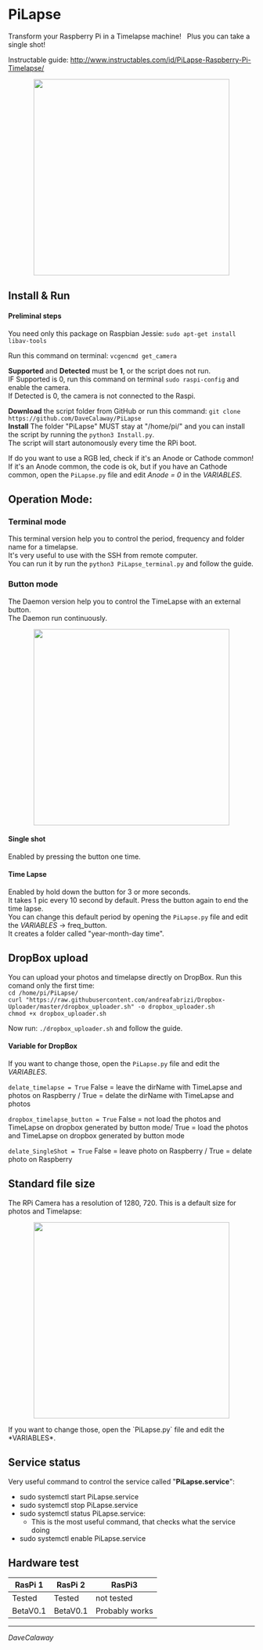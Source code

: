 # PiLapse
Transform your Raspberry Pi in a Timelapse machine!   
Plus you can take a single shot!  

Instructable guide: http://www.instructables.com/id/PiLapse-Raspberry-Pi-Timelapse/


<p align="center">
<img src="https://raw.githubusercontent.com/DaveCalaway/PiLapse/master/image/beta.jpg" width="400">
</p>

## Install & Run
#### Preliminal steps
You need only this package on Raspbian Jessie: `sudo apt-get install libav-tools`  

Run this command on terminal: `vcgencmd get_camera`  


**Supported** and **Detected** must be **1**, or the script does not run.   
IF Supported is 0, run this command on terminal `sudo raspi-config` and enable the camera.   
If Detected is 0, the camera is not connected to the Raspi.   

**Download** the script folder from GitHub or run this command: `git clone https://github.com/DaveCalaway/PiLapse`   
**Install** The folder "PiLapse" MUST stay at "/home/pi/" and you can install the script by running the `python3 Install.py`.  
The script will start autonomously every time the RPi boot.  

If do you want to use a RGB led, check if it's an Anode or Cathode common!  
If it's an Anode common, the code is ok, but if you have an Cathode common, open the `PiLapse.py` file and edit *Anode = 0* in the *VARIABLES*.  

## Operation Mode:
### Terminal mode
This terminal version help you to control the period, frequency and folder name for a timelapse.  
It's very useful to use with the SSH from remote computer.  
You can run it by run the `python3 PiLapse_terminal.py` and follow the guide.   


### Button mode
The Daemon version help you to control the TimeLapse with an external button.  
The Daemon run continuously.  
<p align="center">
<img src="https://raw.githubusercontent.com/DaveCalaway/PiLapse/master/image/schematic_bb.png" width="400">
</p>

#### Single shot
Enabled by pressing the button one time.  

#### Time Lapse
Enabled by hold down the button for 3 or more seconds.  
It takes 1 pic every 10 second by default. Press the button again to end the time lapse.  
You can change this default period by opening the `PiLapse.py` file and edit the *VARIABLES* -> freq_button.  
It creates a folder called "year-month-day time".


## DropBox upload
You can upload your photos and timelapse directly on DropBox. Run this comand only the first time:  
`cd /home/pi/PiLapse/`  
`curl "https://raw.githubusercontent.com/andreafabrizi/Dropbox-Uploader/master/dropbox_uploader.sh" -o dropbox_uploader.sh`  
`chmod +x dropbox_uploader.sh`  
 
Now run: `./dropbox_uploader.sh`  and follow the guide.

#### Variable for DropBox
If you want to change those, open the `PiLapse.py` file and edit the *VARIABLES*.  

`delate_timelapse = True` 
False = leave the dirName with TimeLapse and photos on Raspberry / True = delate the dirName with TimeLapse and photos

`dropbox_timelapse_button = True` 
False = not load the photos and TimeLapse on dropbox generated by button mode/ True = load the photos and TimeLapse on dropbox generated by button mode

`delate_SingleShot = True` 
False = leave photo on Raspberry / True = delate photo on Raspberry


## Standard file size
The RPi Camera has a resolution of 1280, 720. This is a default size for photos and Timelapse:  
<p align="center">
<img src="https://github.com/DaveCalaway/PiLapse/blob/master/image/output_dimension.png" width="400">  
</p>
If you want to change those, open the `PiLapse.py` file and edit the *VARIABLES*.  

## Service status
Very useful command to control the service called "**PiLapse.service**":
* sudo systemctl start PiLapse.service
* sudo systemctl stop PiLapse.service
* sudo systemctl status PiLapse.service:  
  * This is the most useful command, that checks what the service doing
* sudo systemctl enable PiLapse.service

## Hardware test
RasPi 1 | RasPi 2 | RasPi3
------------ | ------------- | -------------
Tested | Tested | not tested
BetaV0.1 | BetaV0.1 | Probably works

----------
*DaveCalaway*
